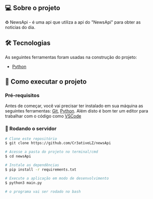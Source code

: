 ## 💻 Sobre o projeto

♻️ NewsApi - é uma api que utiliza a api do "NewsApi" para obter as noticias do dia.

## 🛠 Tecnologias

As seguintes ferramentas foram usadas na construção do projeto:


- [Python](https://www.python.org/)


## 🚀 Como executar o projeto

### Pré-requisitos

Antes de começar, você vai precisar ter instalado em sua máquina as seguintes ferramentas:
[Git](https://git-scm.com), [Python](https://www.python.org/). 
Além disto é bom ter um editor para trabalhar com o código como [VSCode](https://code.visualstudio.com/)

### 🎲 Rodando o servidor

```bash
# Clone este repositório
$ git clone https://github.com/Cr3ativeLZ/newsApi

# Acesse a pasta do projeto no terminal/cmd
$ cd newsApi

# Instale as dependências
$ pip install -r requirements.txt

# Execute a aplicação em modo de desenvolvimento
$ python3 main.py

# o programa vai ser rodado no bash
```


